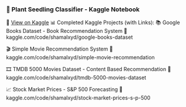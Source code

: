 ### 🌱 Plant Seedling Classifier - Kaggle Notebook  
🔗 [View on Kaggle](https://www.kaggle.com/code/shamal/plant-seedling-classifier)
📊 Completed Kaggle Projects (with Links):
📚 Google Books Dataset - Book Recommendation System
🔗 kaggle.com/code/shamalxyd/google-books-dataset

🎬 Simple Movie Recommendation System
🔗 kaggle.com/code/shamalxyd/simple-movie-recommendation

🎞️ TMDB 5000 Movies Dataset - Content Based Recommendation
🔗 kaggle.com/code/shamalxyd/tmdb-5000-movies-dataset

📈 Stock Market Prices - S&P 500 Forecasting
🔗 kaggle.com/code/shamalxyd/stock-market-prices-s-p-500

